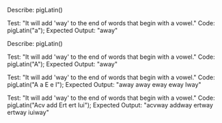 Describe: pigLatin()

Test: "It will add 'way' to the end of words that begin with a vowel."
Code: pigLatin("a");
Expected Output: "away"

Describe: pigLatin()

Test: "It will add 'way' to the end of words that begin with a vowel."
Code: pigLatin("A");
Expected Output: "away"

Test: "It will add 'way' to the end of words that begin with a vowel."
Code: pigLatin("A a E e I");
Expected Output: "away away eway eway Iway"

Test: "It will add 'way' to the end of words that begin with a vowel."
Code: pigLatin("Acv add Ert ert Iui");
Expected Output: "acvway addway ertway ertway iuiway"
